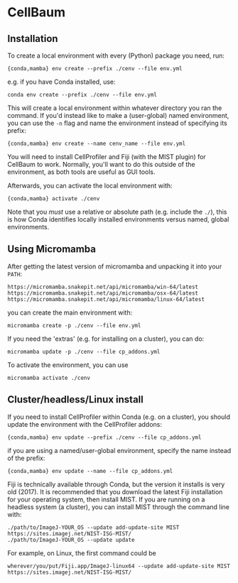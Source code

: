 # CellBaum

## Installation
To create a local environment with every (Python) package you need, run:

```
{conda,mamba} env create --prefix ./cenv --file env.yml
```
e.g. if you have Conda installed, use:
```
conda env create --prefix ./cenv --file env.yml
```
This will create a local environment within whatever directory you ran the command. If you'd instead
like to make a (user-global) named environment, you can use the `-n` flag and name the environment
instead of specifying its prefix:
```
{conda,mamba} env create --name cenv_name --file env.yml
```

You will need to install CellProfiler and Fiji (with the MIST plugin) for CellBaum to work.
Normally, you'll want to do this outside of the environment, as both tools are useful
as GUI tools.

Afterwards, you can activate the local environment with:
```
{conda,mamba} activate ./cenv
```
Note that you *must* use a relative or absolute path (e.g. include the `./`), this is how Conda identifies locally installed environments versus named, global environments.

## Using Micromamba
After getting the latest version of micromamba and unpacking it into your `PATH`:
```
https://micromamba.snakepit.net/api/micromamba/win-64/latest
https://micromamba.snakepit.net/api/micromamba/osx-64/latest
https://micromamba.snakepit.net/api/micromamba/linux-64/latest
```

you can create the main environment with:
```
micromamba create -p ./cenv --file env.yml
```

If you need the 'extras' (e.g. for installing on a cluster), you can do:
```
micromamba update -p ./cenv --file cp_addons.yml
```

To activate the environment, you can use
```
micromamba activate ./cenv
```

## Cluster/headless/Linux install

If you need to install CellProfiler within Conda (e.g. on a cluster), you should update the environment
with the CellProfiler addons:

```
{conda,mamba} env update --prefix ./cenv --file cp_addons.yml
```
if you are using a named/user-global environment, specify the name instead of the prefix:
```
{conda,mamba} env update --name --file cp_addons.yml
```

Fiji is technically available through Conda, but the version it installs is very old (2017). It is recommended that  you download the latest Fiji installation for your operating system, then install MIST. If you are running on a headless system (a cluster), you can install MIST through the command line with:

```
./path/to/ImageJ-YOUR_OS --update add-update-site MIST https://sites.imagej.net/NIST-ISG-MIST/
./path/to/ImageJ-YOUR_OS --update update
```
For example, on Linux, the first command could be
```
wherever/you/put/Fiji.app/ImageJ-linux64 --update add-update-site MIST https://sites.imagej.net/NIST-ISG-MIST/
```
